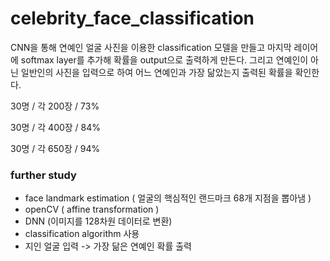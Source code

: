# celebrity_face_classification

CNN을 통해 연예인 얼굴 사진을 이용한 classification 모델을 만들고 마지막 레이어에 softmax layer를 추가해 확률을 output으로 출력하게 만든다. 그리고 연예인이 아닌 일반인의 사진을 입력으로 하여 어느 연예인과 가장 닮았는지 출력된 확률을 확인한다. 

30명 / 각 200장 / 73% 

30명 / 각 400장 / 84%

30명 / 각 650장 / 94% 

### further study
- face landmark estimation ( 얼굴의 핵심적인 랜드마크 68개 지점을 뽑아냄 )
- openCV ( affine transformation ) 
- DNN (이미지를 128차원 데이터로 변환)
- classification algorithm 사용 
- 지인 얼굴 입력 -> 가장 닮은 연예인 확률 출력 
